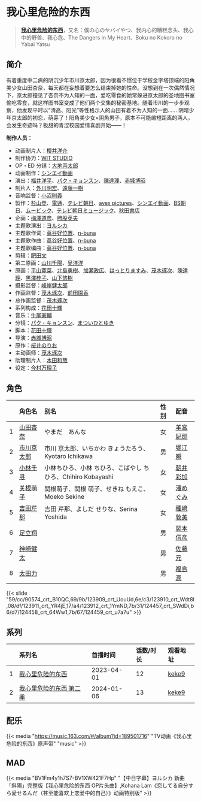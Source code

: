 # 我心里危险的东西


> <u>**[我心里危险的东西](https://bgm.tv/subject/394260)**</u>，又名：僕の心のヤバイやつ、我内心的糟糕念头、我心中的野兽、我心危、The Dangers in My Heart、Boku no Kokoro no Yabai Yatsu

## 简介

有着重度中二病的阴沉少年市川京太郎，因为很看不惯位于学校金字塔顶端的阳角美少女山田杏奈，每天都在妄想着要怎么结束掉她的性命。没想到在一次偶然情况下，京太郎撞见了杏奈不为人知的一面，爱吃零食的她常躲进京太郎的圣地图书室偷吃零食，就这样图书室变成了他们两个交集的秘密基地。随着市川的一步步观察，他发现平时以“清高、阳光”等性格示人的山田有着不为人知的一面…… 阴暗少年京太郎的初恋，萌芽了！阳角美少女×阴角男子，原本不可能缩短距离的两人，会发生奇迹吗？极甜的青涩校园爱情喜剧开始——！



**制作人员：**
- 动画制片人：[櫻井洋介](https://bgm.tv/person/44535)
- 制作协力：[WIT STUDIO](https://bgm.tv/person/8481)
- OP・ED 分镜：[大地丙太郎](https://bgm.tv/person/143)
- 动画制作：[シンエイ動画](https://bgm.tv/person/626)
- 演出：[福井洋平](https://bgm.tv/person/25173)、[パク・キョンスン](https://bgm.tv/person/49904)、[陳達理](https://bgm.tv/person/37272)、[赤城博昭](https://bgm.tv/person/20175)
- 制片人：[外川明宏](https://bgm.tv/person/42827)、[遠藤一樹](https://bgm.tv/person/53501)
- 音响监督：[小沼則義](https://bgm.tv/person/43840)
- 製作：[杉山登](https://bgm.tv/person/3645)、[電通](https://bgm.tv/person/221)、[テレビ朝日](https://bgm.tv/person/627)、[avex pictures](https://bgm.tv/person/14945)、[シンエイ動画](https://bgm.tv/person/626)、[BS朝日](https://bgm.tv/person/47957)、[ムービック](https://bgm.tv/person/310)、[テレビ朝日ミュージック](https://bgm.tv/person/1606)、[秋田書店](https://bgm.tv/person/7571)
- 企画：[梅澤道彦](https://bgm.tv/person/53494)、[勝股英夫](https://bgm.tv/person/2857)
- 主题歌演出：[ヨルシカ](https://bgm.tv/person/29705)
- 主题歌作词：[蔦谷好位置](https://bgm.tv/person/9754)、[n-buna](https://bgm.tv/person/17678)
- 主题歌作曲：[蔦谷好位置](https://bgm.tv/person/9754)、[n-buna](https://bgm.tv/person/17678)
- 主题歌编曲：[蔦谷好位置](https://bgm.tv/person/9754)、[n-buna](https://bgm.tv/person/17678)
- 剪辑：[肥田文](https://bgm.tv/person/12053)
- 第二原画：[山川千陽](https://bgm.tv/person/58322)、[吴洋洋](https://bgm.tv/person/53076)
- 原画：[平山寛菜](https://bgm.tv/person/35699)、[北島勇樹](https://bgm.tv/person/28090)、[加瀬政広](https://bgm.tv/person/675)、[はっとりますみ](https://bgm.tv/person/13461)、[茂木琢次](https://bgm.tv/person/21669)、[陳達理](https://bgm.tv/person/37272)、[黒澤桂子](https://bgm.tv/person/14840)、[山下悠樹](https://bgm.tv/person/39152)
- 摄影监督：[峰岸健太郎](https://bgm.tv/person/13333)
- 作画监督：[茂木琢次](https://bgm.tv/person/21669)、[前田園香](https://bgm.tv/person/45376)
- 总作画监督：[茂木琢次](https://bgm.tv/person/21669)
- 系列构成：[花田十輝](https://bgm.tv/person/262)
- 音乐：[牛尾憲輔](https://bgm.tv/person/14186)
- 分镜：[パク・キョンスン](https://bgm.tv/person/49904)、[まついひとゆき](https://bgm.tv/person/621)
- 脚本：[花田十輝](https://bgm.tv/person/262)
- 导演：[赤城博昭](https://bgm.tv/person/20175)
- 原作：[桜井のりお](https://bgm.tv/person/5961)
- 主动画师：[茂木琢次](https://bgm.tv/person/21669)
- 助理制片人：[木田和哉](https://bgm.tv/person/36263)
- 设定：[今村万理子](https://bgm.tv/person/66892)

## 角色

|     |   角色名   |   别名  | 性别 |  配音  |
|:--- |:------  |:----      |:---  |:--   |
| 1 | [山田杏奈](https://bgm.tv/character/90574) | やまだ　あんな | 女 | [羊宮妃那](https://bgm.tv/person/40794) |
| 2 | [市川京太郎](https://bgm.tv/character/123909) | 市川 京太郎、いちかわ きょうたろう、Kyotaro Ichikawa | 男 | [堀江瞬](https://bgm.tv/person/22514) |
| 3 | [小林千寻](https://bgm.tv/character/123910) | 小林ちひろ、小林 ちひろ、こばやし ちひろ、Chihiro Kobayashi | 女 | [朝井彩加](https://bgm.tv/person/16264) |
| 4 | [关根萌子](https://bgm.tv/character/123911) | 関根萌子、関根 萌子、せきね もえこ、Moeko Sekine | 女 | [潘めぐみ](https://bgm.tv/person/7050) |
| 5 | [吉田芹那](https://bgm.tv/character/123912) | 吉田 芹那、よしだ せりな、Serina Yoshida | 女 | [種﨑敦美](https://bgm.tv/person/7575) |
| 6 | [足立翔](https://bgm.tv/character/124457) |  | 男 | [岡本信彦](https://bgm.tv/person/4950) |
| 7 | [神崎健太](https://bgm.tv/character/124458) |  | 男 | [佐藤元](https://bgm.tv/person/33386) |
| 8 | [太田力](https://bgm.tv/character/124459) |  | 男 | [福島潤](https://bgm.tv/person/7757) |

{{< slide "59/cc/90574_crt_B10QC,69/9b/123909_crt_UouUd,6e/c3/123910_crt_Wdt8I,08/df/123911_crt_YR4jE,17/a4/123912_crt_1YmND,7b/31/124457_crt_SWdDi,b6/d7/124458_crt_64Ww1,7b/67/124459_crt_u7a7u" >}}

## 系列

|     |   系列名   |   首播时间  | 话数/时长  | 观看地址 |
|:---  |:------    |:----      |:---       |:---  |
| 1 |[我心里危险的东西](https://bgm.tv/subject/394260)| 2023-04-01 | 12 | [keke9](https://www.keke9.app/play/47268-4-420325.html)  |
| 2 |[我心里危险的东西 第二季](https://bgm.tv/subject/441795)| 2024-01-06 | 13 | [keke9](https://www.keke9.app/play/215287-4-580832.html)  |



## 配乐

{{< media "https://music.163.com/#/album?id=189501716" 
"TV动画《我心里危险的东西》原声带" 
"music" >}}


## MAD

{{< media "BV1Fm4y1h7S7-BV1XW421F7Hp" 
"【中日字幕】ヨルシカ 新曲「斜陽」完整版【我心里危险的东西 OP片头曲】,Kohana Lam《恋してる自分すら愛せるんだ（甚至能喜欢上恋爱中的自己）》动画特别版" >}}

